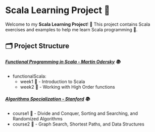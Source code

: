 # Scala Learning Project 🚀

Welcome to my **Scala Learning Project**! 🎉 This project contains Scala exercises and examples to help me learn Scala programming 🧠.

## 🗂️ Project Structure

##### [**Functional Programming in Scala** - Martin Odersky](https://www.youtube.com/watch?v=BDU7bae68-Q) 📚

- functionalScala: 
    - week1 🌱 - Introduction to Scala
    - week2 🔢 - Working with High Order functions

##### [**Algorithms Specialization** - Stanford](https://www.coursera.org/specializations/algorithms) 📚

  - course1 🌱 - Divide and Conquer, Sorting and Searching, and Randomized Algorithms
  - course2 🔢 - Graph Search, Shortest Paths, and Data Structures
